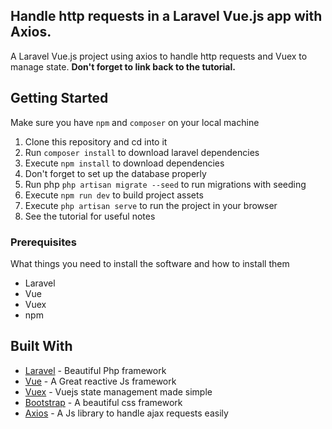 ## Handle http requests in a Laravel Vue.js app with Axios.

A Laravel Vue.js project using axios to handle http requests and Vuex to manage state. **Don't forget to link back to the tutorial.**


## Getting Started
Make sure you have `npm` and `composer` on your local machine

1.  Clone this repository and cd into it
2.  Run `composer install` to download laravel dependencies
3.  Execute `npm install` to download dependencies
4.  Don't forget to set up the database properly
5.  Run php `php artisan migrate --seed` to run migrations with seeding
6.  Execute `npm run dev` to build project assets
7.  Execute `php artisan serve` to run the project in your browser
8.  See the tutorial for useful notes 

### Prerequisites

What things you need to install the software and how to install them

* Laravel
* Vue
* Vuex
* npm


## Built With

* [Laravel](https://laravel.com/) - Beautiful Php framework
* [Vue](https://vuejs.org/) - A Great reactive Js framework
* [Vuex](https://vuejs.org/) - Vuejs state management made simple
* [Bootstrap](https://getbootstrap.com) - A beautiful css framework
* [Axios](https://vuejs.org/) - A Js library to handle ajax requests easily

